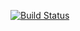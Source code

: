 [![Build Status](https://secure.travis-ci.org/SomeRandomGameDevGroup/bukkit-workers.png)](http://travis-ci.org/SomeRandomGameDevGroup/bukkit-workers)
